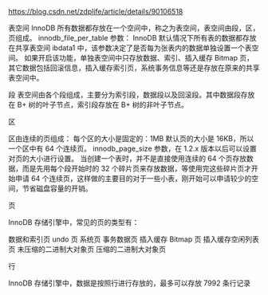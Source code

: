 https://blog.csdn.net/zdplife/article/details/90106518

表空间
InnoDB 所有数据都存放在一个空间中，称之为表空间，表空间由段，区，页组成。
innodb_file_per_table 参数：
InnoDB 默认情况下所有表的数据都存放在共享表空间 ibdata1 中，该参数决定了是否每为张表内的数据单独设置一个表空间。
如果开启该功能，单独表空间中只存放数据、索引、插入缓存 Bitmap 页，其它数据包括回滚信息，插入缓存索引页，系统事务信息等还是存放在原来的共享表空间中。

段
表空间由各个段组成，主要分为索引段，数据段以及回滚段。其中数据段存放在 B+ 树的叶子节点，索引段存放在 B+ 树的非叶子节点。

区

区由连续的页组成：
每个区的大小是固定的：1MB
默认页的大小是 16KB，所以一个区中有 64 个连续页。
innodb_page_size 参数，在 1.2.x 版本以后可以设置对页的大小进行设置。
当创建一个表时，并不是直接使用连续的 64 个页存放数据，而是先用每个段开始时的 32 个碎片页来存放数据，等使用完这些碎片页才开始申请 64 个连续页，这样做的主要目的对于一些小表，刚开始可以申请较少的空间，节省磁盘容量的开销。

页

InnoDB 存储引擎中，常见的页的类型有：

数据和索引页
undo 页
系统页
事务数据页
插入缓存 Bitmap 页
插入缓存空闲列表页
未压缩的二进制大对象页
压缩的二进制大对象页

行

InnoDB 存储引擎中，数据是按照行进行存放的，最多可以存放 7992 条行记录


